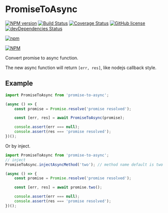 # PromiseToAsync

[![NPM version](https://img.shields.io/npm/v/promise-to-async.svg?style=flat-square)](https://www.npmjs.com/package/promise-to-async)
[![Build Status](https://travis-ci.org/JiangJie/PromiseToAsync.svg?branch=master)](https://travis-ci.org/JiangJie/PromiseToAsync)
[![Coverage Status](https://coveralls.io/repos/github/JiangJie/PromiseToAsync/badge.svg?branch=master)](https://coveralls.io/github/JiangJie/PromiseToAsync?branch=master)
[![GitHub license](https://img.shields.io/github/license/JiangJie/PromiseToAsync.svg)](https://github.com/JiangJie/PromiseToAsync/blob/master/LICENSE)
[![devDependencies Status](https://david-dm.org/JiangJie/PromiseToAsync/dev-status.svg)](https://david-dm.org/JiangJie/PromiseToAsync?type=dev)

[![npm](https://img.shields.io/npm/dt/promise-to-async.svg)](https://www.npmjs.com/package/promise-to-async)

[![NPM](https://nodei.co/npm/promise-to-async.png?downloads=true)](https://nodei.co/npm/promise-to-async/)

Convert promise to async function.

The new async function will return `[err, res]`, like nodejs callback style.

## Example

```javascript
import PromiseToAsync from 'promise-to-async';

(async () => {
    const promise = Promise.resolve('promise resolved');

    const [err, res] = await PromiseToAsync(promise);

    console.assert(err === null);
    console.assert(res === 'promise resolved');
})();
```

Or by inject.

```javascript
import PromiseToAsync from 'promise-to-async';
// inject
PromiseToAsync.injectAsyncMethod('two'); // method name default is two

(async () => {
    const promise = Promise.resolve('promise resolved');

    const [err, res] = await promise.two();

    console.assert(err === null);
    console.assert(res === 'promise resolved');
})();
```